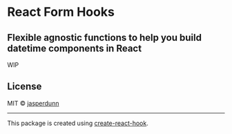 # React Form Hooks

## Flexible agnostic functions to help you build datetime components in React

WIP

## License

MIT © [jasperdunn](https://github.com/jasperdunn)

---

This package is created using [create-react-hook](https://github.com/hermanya/create-react-hook).
